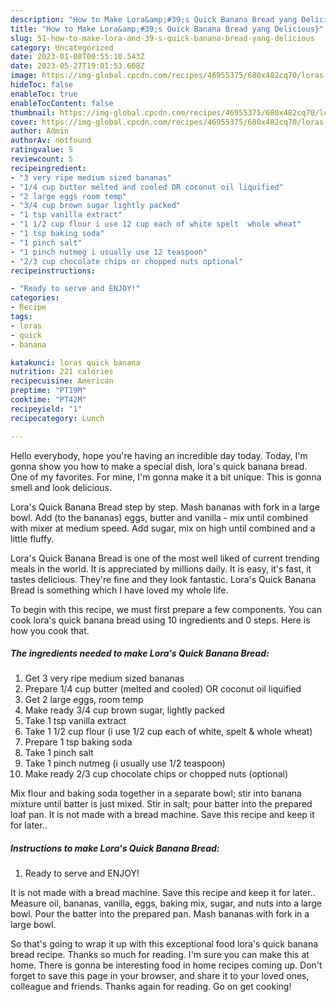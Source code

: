 ```yaml
---
description: "How to Make Lora&amp;#39;s Quick Banana Bread yang Delicious}"
title: "How to Make Lora&amp;#39;s Quick Banana Bread yang Delicious}"
slug: 51-how-to-make-lora-and-39-s-quick-banana-bread-yang-delicious
category: Uncategorized
date: 2023-01-08T00:55:10.543Z
date: 2023-05-27T19:01:53.608Z
image: https://img-global.cpcdn.com/recipes/46955375/680x482cq70/loras-quick-banana-bread-recipe-main-photo.jpg
hideToc: false
enableToc: true
enableTocContent: false
thumbnail: https://img-global.cpcdn.com/recipes/46955375/680x482cq70/loras-quick-banana-bread-recipe-main-photo.jpg
cover: https://img-global.cpcdn.com/recipes/46955375/680x482cq70/loras-quick-banana-bread-recipe-main-photo.jpg
author: Admin
authorAv: notfound
ratingvalue: 5
reviewcount: 5
recipeingredient:
- "3 very ripe medium sized bananas"
- "1/4 cup butter melted and cooled OR coconut oil liquified"
- "2 large eggs room temp"
- "3/4 cup brown sugar lightly packed"
- "1 tsp vanilla extract"
- "1 1/2 cup flour i use 12 cup each of white spelt  whole wheat"
- "1 tsp baking soda"
- "1 pinch salt"
- "1 pinch nutmeg i usually use 12 teaspoon"
- "2/3 cup chocolate chips or chopped nuts optional"
recipeinstructions:

- "Ready to serve and ENJOY!"
categories:
- Recipe
tags:
- loras
- quick
- banana

katakunci: loras quick banana 
nutrition: 221 calories
recipecuisine: American
preptime: "PT19M"
cooktime: "PT42M"
recipeyield: "1"
recipecategory: Lunch

---
```



Hello everybody, hope you're having an incredible day today. Today, I'm gonna show you how to make a special dish, lora&#39;s quick banana bread. One of my favorites. For mine, I'm gonna make it a bit unique. This is gonna smell and look delicious.

Lora&#39;s Quick Banana Bread step by step. Mash bananas with fork in a large bowl. Add (to the bananas) eggs, butter and vanilla - mix until combined with mixer at medium speed. Add sugar, mix on high until combined and a little fluffy.

Lora&#39;s Quick Banana Bread is one of the most well liked of current trending meals in the world. It is appreciated by millions daily. It is easy, it's fast, it tastes delicious. They're fine and they look fantastic. Lora&#39;s Quick Banana Bread is something which I have loved my whole life.


To begin with this recipe, we must first prepare a few components. You can cook lora&#39;s quick banana bread using 10 ingredients and 0 steps. Here is how you cook that.

<!--inarticleads1-->

##### The ingredients needed to make Lora&#39;s Quick Banana Bread:

1. Get 3 very ripe medium sized bananas
1. Prepare 1/4 cup butter (melted and cooled) OR coconut oil liquified
1. Get 2 large eggs, room temp
1. Make ready 3/4 cup brown sugar, lightly packed
1. Take 1 tsp vanilla extract
1. Take 1 1/2 cup flour (i use 1/2 cup each of white, spelt &amp; whole wheat)
1. Prepare 1 tsp baking soda
1. Take 1 pinch salt
1. Take 1 pinch nutmeg (i usually use 1/2 teaspoon)
1. Make ready 2/3 cup chocolate chips or chopped nuts (optional)


Mix flour and baking soda together in a separate bowl; stir into banana mixture until batter is just mixed. Stir in salt; pour batter into the prepared loaf pan. It is not made with a bread machine. Save this recipe and keep it for later.. 

<!--inarticleads2-->

##### Instructions to make Lora&#39;s Quick Banana Bread:


1. Ready to serve and ENJOY!

It is not made with a bread machine. Save this recipe and keep it for later.. Measure oil, bananas, vanilla, eggs, baking mix, sugar, and nuts into a large bowl. Pour the batter into the prepared pan. Mash bananas with fork in a large bowl. 

So that's going to wrap it up with this exceptional food lora&#39;s quick banana bread recipe. Thanks so much for reading. I'm sure you can make this at home. There is gonna be interesting food in home recipes coming up. Don't forget to save this page in your browser, and share it to your loved ones, colleague and friends. Thanks again for reading. Go on get cooking!
